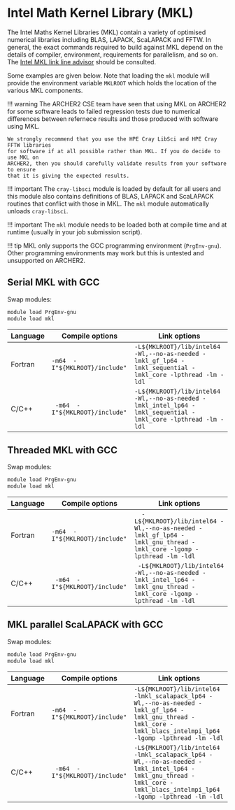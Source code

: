 # Intel Math Kernel Library (MKL)

The Intel Maths Kernel Libraries (MKL) contain a variety of optimised numerical
libraries including BLAS, LAPACK, ScaLAPACK and FFTW. In general, the exact commands
required to build against MKL depend on the details of compiler, environment,
requirements for parallelism, and so on.
The [Intel MKL link line advisor](https://software.intel.com/content/www/us/en/develop/articles/intel-mkl-link-line-advisor.html) should be consulted.

Some examples are given below. Note that loading the `mkl` module will provide 
the environment variable `MKLROOT` which holds the location of the various MKL components.

!!! warning
    The ARCHER2 CSE team have seen that using MKL on ARCHER2 for some software 
    leads to failed regression tests due to numerical differences between refernece
    results and those produced with software using MKL. 
    
    We strongly recommend that you use the HPE Cray LibSci and HPE Cray FFTW libraries
    for software if at all possible rather than MKL. If you do decide to use MKL on
    ARCHER2, then you should carefully validate results from your software to ensure
    that it is giving the expected results.

!!! important
    The `cray-libsci` module is loaded by default for all users and this module 
    also contains definitions of BLAS, LAPACK and ScaLAPACK routines that conflict
    with those in MKL. The `mkl` module automatically unloads `cray-libsci`.

!!! important
    The `mkl` module needs to be loaded both at compile time and at runtime
    (usually in your job submission script).

!!! tip
    MKL only supports the GCC programming environment (`PrgEnv-gnu`).
    Other programming environments may work but this is untested and unsupported
    on ARCHER2.

## Serial MKL with GCC

Swap modules:


```bash
module load PrgEnv-gnu
module load mkl
```

| Language | Compile options | Link options |
|----------|-|-|
| Fortran | `-m64  -I"${MKLROOT}/include"` | `-L${MKLROOT}/lib/intel64 -Wl,--no-as-needed -lmkl_gf_lp64 -lmkl_sequential -lmkl_core -lpthread -lm -ldl` |
| C/C++ | ` -m64  -I"${MKLROOT}/include"` | `-L${MKLROOT}/lib/intel64 -Wl,--no-as-needed -lmkl_intel_lp64 -lmkl_sequential -lmkl_core -lpthread -lm -ldl` |

## Threaded MKL with GCC

Swap modules:


```bash
module load PrgEnv-gnu
module load mkl
```

| Language | Compile options | Link options |
|----------|-|-|
| Fortran | `-m64  -I"${MKLROOT}/include"` | `  -L${MKLROOT}/lib/intel64 -Wl,--no-as-needed -lmkl_gf_lp64 -lmkl_gnu_thread -lmkl_core -lgomp -lpthread -lm -ldl` |
| C/C++ | ` -m64  -I"${MKLROOT}/include"` | ` -L${MKLROOT}/lib/intel64 -Wl,--no-as-needed -lmkl_intel_lp64 -lmkl_gnu_thread -lmkl_core -lgomp -lpthread -lm -ldl` |

## MKL parallel ScaLAPACK with GCC

Swap modules:


```bash
module load PrgEnv-gnu
module load mkl
```

| Language | Compile options | Link options |
|----------|-|-|
| Fortran | `-m64  -I"${MKLROOT}/include"` | `-L${MKLROOT}/lib/intel64 -lmkl_scalapack_lp64 -Wl,--no-as-needed -lmkl_gf_lp64 -lmkl_gnu_thread -lmkl_core -lmkl_blacs_intelmpi_lp64 -lgomp -lpthread -lm -ldl` |
| C/C++ | ` -m64  -I"${MKLROOT}/include"` | `-L${MKLROOT}/lib/intel64 -lmkl_scalapack_lp64 -Wl,--no-as-needed -lmkl_intel_lp64 -lmkl_gnu_thread -lmkl_core -lmkl_blacs_intelmpi_lp64 -lgomp -lpthread -lm -ldl` |
